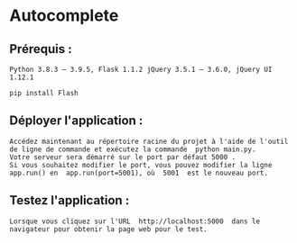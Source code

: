 # Autocomplete

## Prérequis :

    Python 3.8.3 – 3.9.5, Flask 1.1.2 jQuery 3.5.1 – 3.6.0, jQuery UI 1.12.1
	
	pip install Flash
	
## Déployer l'application :

    Accédez maintenant au répertoire racine du projet à l'aide de l'outil de ligne de commande et exécutez la commande  python main.py.
	Votre serveur sera démarré sur le port par défaut 5000 .
    Si vous souhaitez modifier le port, vous pouvez modifier la ligne  app.run() en  app.run(port=5001), où  5001  est le nouveau port.



## Testez l'application :

    Lorsque vous cliquez sur l'URL  http://localhost:5000  dans le navigateur pour obtenir la page web pour le test.
	
	
